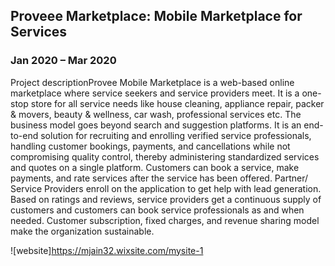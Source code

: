 ## Proveee Marketplace: Mobile Marketplace for Services
### Jan 2020 – Mar 2020

Project descriptionProvee Mobile Marketplace is a web-based online marketplace where service seekers and service providers meet. 
It is a one-stop store for all service needs like house cleaning, appliance repair, packer & movers, beauty & wellness, car wash,
professional services etc. The business model goes beyond search and suggestion platforms. It is an end-to-end solution for recruiting 
and enrolling verified service professionals, handling customer bookings, payments, and cancellations while not compromising quality control, 
thereby administering standardized services and quotes on a single platform. Customers can book a service, make payments, and rate services 
after the service has been offered. Partner/ Service Providers enroll on the application to get help with lead generation. Based on ratings 
and reviews, service providers get a continuous supply of customers and customers can book service professionals as and when needed. Customer 
subscription, fixed charges, and revenue sharing model make the organization sustainable.

![website]https://mjain32.wixsite.com/mysite-1
